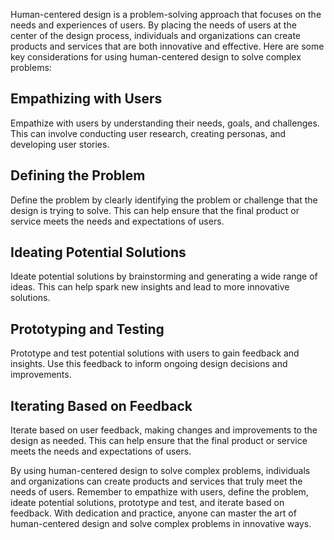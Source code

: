 
Human-centered design is a problem-solving approach that focuses on the needs and experiences of users. By placing the needs of users at the center of the design process, individuals and organizations can create products and services that are both innovative and effective. Here are some key considerations for using human-centered design to solve complex problems:

Empathizing with Users
----------------------

Empathize with users by understanding their needs, goals, and challenges. This can involve conducting user research, creating personas, and developing user stories.

Defining the Problem
--------------------

Define the problem by clearly identifying the problem or challenge that the design is trying to solve. This can help ensure that the final product or service meets the needs and expectations of users.

Ideating Potential Solutions
----------------------------

Ideate potential solutions by brainstorming and generating a wide range of ideas. This can help spark new insights and lead to more innovative solutions.

Prototyping and Testing
-----------------------

Prototype and test potential solutions with users to gain feedback and insights. Use this feedback to inform ongoing design decisions and improvements.

Iterating Based on Feedback
---------------------------

Iterate based on user feedback, making changes and improvements to the design as needed. This can help ensure that the final product or service meets the needs and expectations of users.

By using human-centered design to solve complex problems, individuals and organizations can create products and services that truly meet the needs of users. Remember to empathize with users, define the problem, ideate potential solutions, prototype and test, and iterate based on feedback. With dedication and practice, anyone can master the art of human-centered design and solve complex problems in innovative ways.
